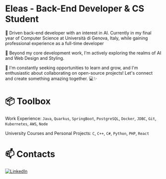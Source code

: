 # Eleas - Back-End Developer & CS Student

🚀 Driven back-end developer with an interest in AI. Currently in my final year of Computer Science at Università di Genova, Italy, while gaining professional experience as a full-time developer

🧠 Beyond my core development work, I'm actively exploring the realms of AI and Web Design and Styling.

🌱 I'm constantly seeking opportunities to learn and grow, and I'm enthusiastic about collaborating on open-source projects! Let's connect and create something amazing together. 💻✨

# 📦 Toolbox

Work Experience: `Java`, `Quarkus`, `SpringBoot`, `PostgreSQL`, `Docker`, `JDBC`, `Git`, `Kubernetes`, `AWS`, `Node`

University Courses and Personal Projects: `C`, `C++`, `C#`, `Python`, `PHP`, `React`

# 📫 Contacts

[![LinkedIn](https://img.shields.io/badge/LinkedIn--blue?style=social&logo=linkedin)]([https://www.linkedin.com/in/your-profile-url](https://www.linkedin.com/in/eleas-bouras-96522119a/))



<!--
**eliasss01/eliasss01** is a ✨ _special_ ✨ repository because its `README.md` (this file) appears on your GitHub profile.

Here are some ideas to get you started:

- 🔭 I’m currently working on ...
- 🌱 I’m currently learning ...
- 👯 I’m looking to collaborate on ...
- 🤔 I’m looking for help with ...
- 💬 Ask me about ...
- 📫 How to reach me: ...
- 😄 Pronouns: ...
- ⚡ Fun fact: ...
-->

